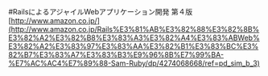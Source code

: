 #RailsによるアジャイルWebアプリケーション開発 第４版
[http://www.amazon.co.jp/](http://www.amazon.co.jp/Rails%E3%81%AB%E3%82%88%E3%82%8B%E3%82%A2%E3%82%B8%E3%83%A3%E3%82%A4%E3%83%ABWeb%E3%82%A2%E3%83%97%E3%83%AA%E3%82%B1%E3%83%BC%E3%82%B7%E3%83%A7%E3%83%B3%E9%96%8B%E7%99%BA-%E7%AC%AC4%E7%89%88-Sam-Ruby/dp/4274068668/ref=pd_sim_b_3)  
